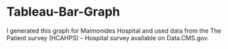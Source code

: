 # Tableau-Bar-Graph

I generated this graph for Maimonides Hospital and used data from the The Patient survey (HCAHPS) – Hospital survey available on Data.CMS.gov. 

